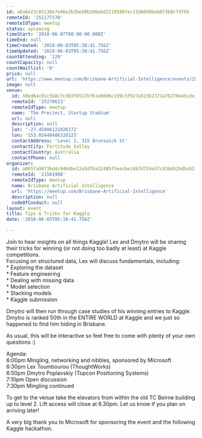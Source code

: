 ```yaml
---
id: a8a6e23c03130e7e96e2b3be50b206ebd22195807ec21d60d0beb0f3b8c7df05
remoteId: '251177178'
remoteIdType: meetup
status: upcoming
timeStart: '2018-06-07T08:00:00.000Z'
timeEnd: null
timeCreated: '2018-06-03T05:38:41.756Z'
timeUpdated: '2018-06-03T05:38:41.756Z'
countAttending: '120'
countCapacity: null
countWaitlist: '0'
price: null
url: 'https://www.meetup.com/Brisbane-Artificial-Intelligence/events/251177178/'
image: null
venue:
  id: 59ed64c81c5b8c7cd03f8517bf61e6696c199c3f927a52362371a76270e45cde
  remoteId: '25270613'
  remoteIdType: meetup
  name: 'The Precinct, Startup Stadium'
  url: null
  description: null
  lat: '-27.45806121826172'
  lon: '153.03448486328125'
  contactAddress: 'Level 2, 315 Brunswick St'
  contactCity: Fortitude Valley
  contactCountry: Australia
  contactPhone: null
organizer:
  id: a065fa98f3bddc9464be12a5df6a32485f5eecbe14b7d724e57c836d42bdba52
  remoteId: '21561998'
  remoteIdType: meetup
  name: Brisbane Artificial Intelligence
  url: 'https://meetup.com/Brisbane-Artificial-Intelligence'
  description: null
  codeOfConduct: null
layout: event
title: Tips & Tricks for Kaggle
date: '2018-06-03T05:38:41.756Z'

---
```

<p>Join to hear insights on all things Kaggle! Lex and Dmytro will be sharing their tricks for winning (or not doing too badly at least) at Kaggle competitions.<br/>Focusing on structured data, Lex will discuss fundamentals, including:<br/>* Exploring the dataset<br/>* Feature engineering<br/>* Dealing with missing data<br/>* Model selection<br/>* Stacking models<br/>* Kaggle submission</p> <p>Dmytro will then run through case studies of his winning entries to Kaggle. Dmytro is ranked 50th in the ENTIRE WORLD at Kaggle and we just so happened to find him hiding in Brisbane.</p> <p>As usual, this will be interactive so feel free to come with plenty of your own questions :)</p> <p>Agenda:<br/>6:00pm Mingling, networking and nibbles, sponsored by Microsoft<br/>6:30pm Lex Toumbourou (ThoughtWorks)<br/>6:50pm Dmytro Poplavskiy (Topcon Positioning Systems)<br/>7:10pm Open discussion<br/>7:30pm Mingling continued</p> <p>To get to the venue take the elevators from within the old TC Beirne building up to level 2. Lift access will close at 6.30pm. Let us know if you plan on arriving later!</p> <p>A very big thank you to Microsoft for sponsoring the event and the following Kaggle hackathon.</p>
